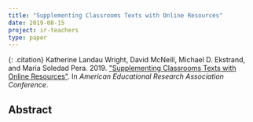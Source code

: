 ```yaml
---
title: "Supplementing Classrooms Texts with Online Resources"
date: 2019-08-15
project: ir-teachers
type: paper
---
```


{: .citation}
Katherine Landau Wright, David McNeill, Michael D. Ekstrand, and Maria Soledad Pera. 2019. ["Supplementing Classrooms Texts with Online Resources"](#). In <cite>American Educational Research Association Conference</cite>.

## Abstract
